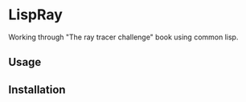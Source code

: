 # LispRay

Working through "The ray tracer challenge" book using common lisp.

## Usage

## Installation
